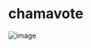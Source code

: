 # chamavote

![image](https://github.com/user-attachments/assets/89fad660-39f9-4266-bc7a-63c0e19cd647)
